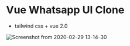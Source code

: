 # Vue Whatsapp UI Clone

- tailwind css + vue 2.0


![Screenshot from 2020-02-29 13-14-30](https://user-images.githubusercontent.com/19642322/75605645-7edb2580-5af5-11ea-8a3d-de6812bfb1ec.png)
